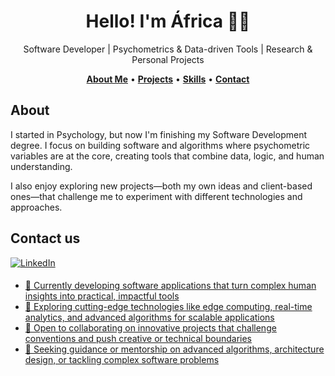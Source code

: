 <h1 align="center">Hello! I'm África 👩‍💻 </h1>
<p align="center">Software Developer | Psychometrics & Data-driven Tools | Research & Personal Projects</p>

<!--
<div align="center">
<a href="https://ossinsight.io">
  <img src="/web/static/img/screenshots/homepage.gif" height=360
</a>
</div>
-->

<p align="center">
  <a href="#about-me"><b>About Me</b></a> •
  <a href="#projects"><b>Projects</b></a> •
  <a href="#skills--technologies"><b>Skills</b></a> •
  <a href="#contact"><b>Contact</b></a>
</p>

## About

I started in Psychology, but now I'm finishing my Software Development degree. I focus on building software and algorithms where psychometric variables are at the core, creating tools that combine data, logic, and human understanding.

I also enjoy exploring new projects—both my own ideas and client-based ones—that challenge me to experiment with different technologies and approaches.


<!--## Projects

| Project | Demo |
| ------- | ---- |
| Coches Scraper | <img src="ruta/a/gif.png" height="150"/> |
| Portfolio | <img src="ruta/a/gif.png" height="150"/> |
-->

## Contact us

<a href="https://www.linkedin.com/in/africamendezdam/?locale=en_US" target="_blank">
 <img src="https://img.shields.io/badge/LinkedIn-%230077B5.svg?style=for-the-badge&logo=linkedin&logoColor=white" alt="LinkedIn" style="margin-bottom: 5px;" />

- 🔭 Currently developing software applications that turn complex human insights into practical, impactful tools  
- 🌱 Exploring cutting-edge technologies like edge computing, real-time analytics, and advanced algorithms for scalable applications
- 👯 Open to collaborating on innovative projects that challenge conventions and push creative or technical boundaries
- 🤔 Seeking guidance or mentorship on advanced algorithms, architecture design, or tackling complex software problems
